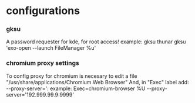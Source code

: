 # configurations

### gksu
A password requester for kde, for root access!
example:
  gksu thunar
  gksu 'exo-open --launch FileManager %u'

### chromium proxy settings
To config proxy for chromium is necesary to edit a file "/usr/share/applications/Chromium Web Browser"
And, in "Exec" label add:
  --proxy-server='<ip>:<port>
example:
  Exec=chromium-browser %U --proxy-server='192.999.99.9:9999'



